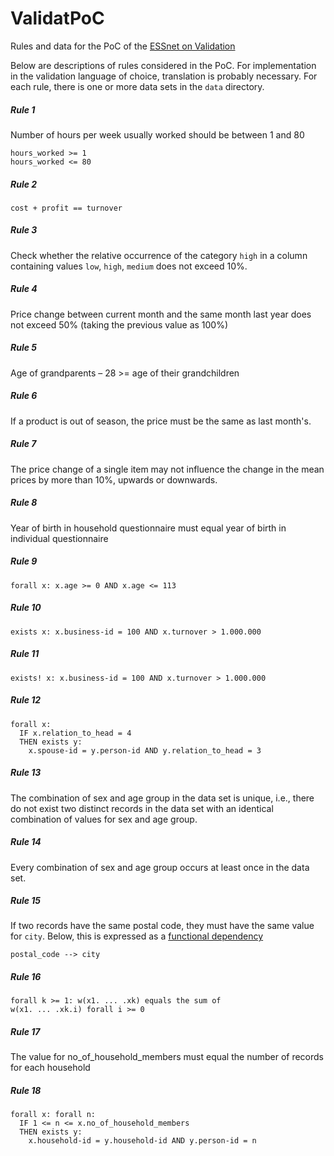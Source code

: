 # ValidatPoC
Rules and data for the PoC of the [ESSnet on Validation](http://www.cros-portal.eu/content/validat-foundation)

Below are descriptions of rules considered in the PoC. For implementation in the validation language of choice, translation is probably necessary. For each rule, there is one or more data sets in the `data` directory.

##### Rule 1

Number of hours per week usually worked should be between 1 and 80

```
hours_worked >= 1
hours_worked <= 80
```

##### Rule 2

```
cost + profit == turnover
```

##### Rule 3

Check whether the relative occurrence of the category `high` in a column containing values `low`, `high`, `medium` does not exceed 10%.

##### Rule 4

Price change between current month and the same month last year does not exceed 50% (taking the previous value as 100%)

##### Rule 5

Age of grandparents – 28 >= age of their grandchildren

##### Rule 6

If a product is out of season, the price must be the same as last month's.

##### Rule 7

The price change of a single item may not influence the change in the mean prices by more than 10\%, upwards or downwards.

##### Rule 8

Year of birth in household questionnaire must equal year of birth in individual questionnaire

##### Rule 9

```
forall x: x.age >= 0 AND x.age <= 113
```

##### Rule 10

```
exists x: x.business-id = 100 AND x.turnover > 1.000.000
```

##### Rule 11

```
exists! x: x.business-id = 100 AND x.turnover > 1.000.000
```

##### Rule 12

```
forall x: 
  IF x.relation_to_head = 4 
  THEN exists y:
    x.spouse-id = y.person-id AND y.relation_to_head = 3
```

##### Rule 13

The combination of sex and age group in the data set is
unique, i.e., there do not exist two distinct records in
the data set with an identical combination of values for
sex and age group.

##### Rule 14

Every combination of sex and age group occurs at least once in the data set.

##### Rule 15

If two records have the same postal code, they must have the same value for `city`. Below, this is expressed
as a [functional dependency](https://en.wikipedia.org/wiki/Functional_dependency)

```
postal_code --> city
```
##### Rule 16

```
forall k >= 1: w(x1. ... .xk) equals the sum of
w(x1. ... .xk.i) forall i >= 0
```

##### Rule 17

The value for no_of_household_members must equal the number of records for each household

##### Rule 18

```
forall x: forall n:
  IF 1 <= n <= x.no_of_household_members
  THEN exists y: 
    x.household-id = y.household-id AND y.person-id = n
```















